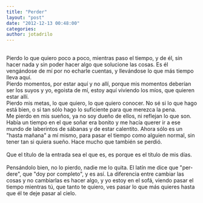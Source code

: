 ```yaml
---
title: "Perder"
layout: "post"
date: "2012-12-13 00:48:00"
categories: 
author: jotadrilo
---
```


<div class="css-full-post-content js-full-post-content">
<br />Pierdo lo que quiero poco a poco, mientras paso el tiempo, y de él, sin hacer nada y sin poder hacer algo que solucione las cosas. Es él vengándose de mí por no echarle cuentas, y llevándose lo que más tiempo lleva aquí.<br />Pierdo momentos, por estar aquí y no allí, porque mis momentos deberían ser los suyos y yo, egoista de mí, estoy aquí viviendo los míos, que quieren estar allí.<br />Pierdo mis metas, lo que quiero, lo que quiero conocer. No sé si lo que hago está bien, o si tan sólo hago lo suficiente para que merezca la pena.<br />Me pierdo en mis sueños, ya no soy dueño de ellos, ni reflejan lo que son. Había un tiempo en el que soñar era bonito y me hacía querer ir a ese mundo de laberintos de sábanas y de estar calentito. Ahora sólo es un "hasta mañana" a mí mismo, para pasar el tiempo como alguien normal, sin tener tan si quiera sueño. Hace mucho que también se perdió.<br /><br />Que el título de la entrada sea el que es, es porque es el título de mis días.<br /><br />Pensándolo bien, no lo pierdo, nadie me lo quita. El latín me dice que "per-dere", que "doy por completo", y es así. La diferencia entre cambiar las cosas y no cambiarlas es hacer algo, y yo estoy en el sofá, viendo pasar el tiempo mientras tú, que tanto te quiero, ves pasar lo que más quieres hasta que él te deje pasar al cielo.
</div>